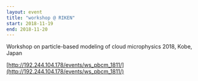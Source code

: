 ```yaml
---
layout: event
title: "workshop @ RIKEN"
start: 2018-11-19
end: 2018-11-20
---
```


Workshop on particle-based modeling of cloud microphysics 2018, Kobe, Japan

[http://192.244.104.178/events/ws_pbcm_1811/](http://192.244.104.178/events/ws_pbcm_1811/)
